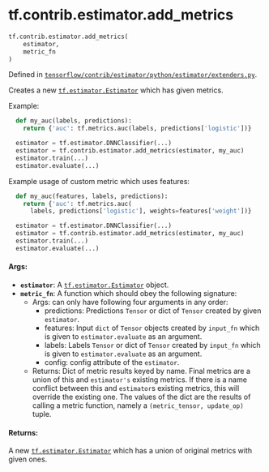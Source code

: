 <div itemscope itemtype="http://developers.google.com/ReferenceObject">
<meta itemprop="name" content="tf.contrib.estimator.add_metrics" />
<meta itemprop="path" content="Stable" />
</div>

# tf.contrib.estimator.add_metrics

``` python
tf.contrib.estimator.add_metrics(
    estimator,
    metric_fn
)
```



Defined in [`tensorflow/contrib/estimator/python/estimator/extenders.py`](/code/stable/tensorflow/contrib/estimator/python/estimator/extenders.py).

Creates a new <a href="../../../tf/estimator/Estimator.md"><code>tf.estimator.Estimator</code></a> which has given metrics.

Example:

```python
  def my_auc(labels, predictions):
    return {'auc': tf.metrics.auc(labels, predictions['logistic'])}

  estimator = tf.estimator.DNNClassifier(...)
  estimator = tf.contrib.estimator.add_metrics(estimator, my_auc)
  estimator.train(...)
  estimator.evaluate(...)
```
Example usage of custom metric which uses features:

```python
  def my_auc(features, labels, predictions):
    return {'auc': tf.metrics.auc(
      labels, predictions['logistic'], weights=features['weight'])}

  estimator = tf.estimator.DNNClassifier(...)
  estimator = tf.contrib.estimator.add_metrics(estimator, my_auc)
  estimator.train(...)
  estimator.evaluate(...)
```

#### Args:

* <b>`estimator`</b>: A <a href="../../../tf/estimator/Estimator.md"><code>tf.estimator.Estimator</code></a> object.
* <b>`metric_fn`</b>: A function which should obey the following signature:
    - Args: can only have following four arguments in any order:
      * predictions: Predictions `Tensor` or dict of `Tensor` created by given
        `estimator`.
      * features: Input `dict` of `Tensor` objects created by `input_fn` which
        is given to `estimator.evaluate` as an argument.
      * labels:  Labels `Tensor` or dict of `Tensor` created by `input_fn`
        which is given to `estimator.evaluate` as an argument.
      * config: config attribute of the `estimator`.
     - Returns:
       Dict of metric results keyed by name. Final metrics are a union of this
       and `estimator's` existing metrics. If there is a name conflict between
       this and `estimator`s existing metrics, this will override the existing
       one. The values of the dict are the results of calling a metric
       function, namely a `(metric_tensor, update_op)` tuple.


#### Returns:

A new <a href="../../../tf/estimator/Estimator.md"><code>tf.estimator.Estimator</code></a> which has a union of original metrics with
  given ones.